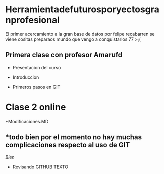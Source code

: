 # Herramientadefuturosporyectosgranprofesional
El primer acercamiento a la gran base de datos por felipe recabarren se viene cositas preparaos mundo que vengo a conquistarlos 77 >;(

## Primera clase con profesor Amarufd
* Presentacion del curso

* Introduccion

* Primeros pasos en GIT
# Clase 2 online

*Modificaciones.MD
## *todo bien por el momento no hay muchas complicaciones respecto al uso de GIT
*Bien*
* Revisando GITHUB TEXTO